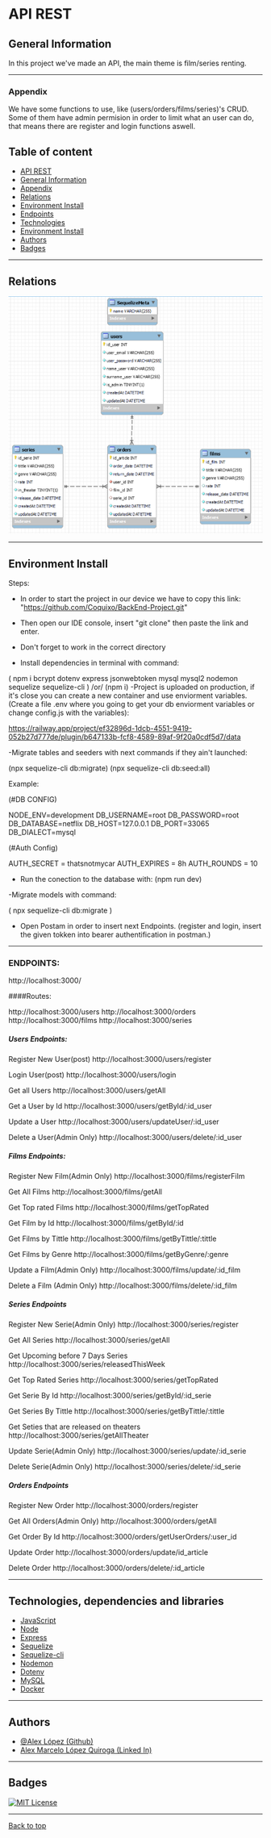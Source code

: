 # API REST

## General Information

In this project we've made an API, the main theme is film/series renting.

***
### Appendix

We have some functions to use, like (users/orders/films/series)'s CRUD.
Some of them have admin permision in order to limit what an user can do, that means there are register and login functions aswell.


## Table of content
- [API REST](#api-rest)
- [General Information](#general-information)   
- [Appendix](#appendix)   
- [Relations](#relations)   
- [Environment Install](#environment-install)
- [Endpoints](#endpoints) 
- [Technologies](#technologies-dependencies-and-libraries)   
- [Environment Install](#environment-install)   
- [Authors](#authors)   
- [Badges](#badges)   

***
## Relations
![img](/img/relations.PNG)

***

## Environment Install
Steps:

- In order to start the project in our device we have to copy this link: "https://github.com/Coquixo/BackEnd-Project.git"

- Then open our IDE console, insert "git clone" then paste the link and enter.

- Don't forget to work in the correct directory

- Install dependencies in terminal with command:

( npm i bcrypt dotenv express jsonwebtoken mysql mysql2 nodemon sequelize sequelize-cli )
/or/
(npm i)
-Project is uploaded on production, if it's close you can create a new container and use enviorment variables.
(Create a file .env where you going to get your db enviorment variables or change config.js with the variables):

https://railway.app/project/ef32896d-1dcb-4551-9419-052b27d777de/plugin/b647133b-fcf8-4589-89af-9f20a0cdf5d7/data

-Migrate tables and seeders with next commands if they ain't launched:

(npx sequelize-cli db:migrate)
(npx sequelize-cli db:seed:all)

Example:

(#DB CONFIG)

NODE_ENV=development
DB_USERNAME=root
DB_PASSWORD=root
DB_DATABASE=netflix
DB_HOST=127.0.0.1
DB_PORT=33065
DB_DIALECT=mysql

(#Auth Config)

AUTH_SECRET = thatsnotmycar
AUTH_EXPIRES = 8h 
AUTH_ROUNDS = 10

- Run the conection to the database with:
(npm run dev)

-Migrate models with command:

( npx sequelize-cli db:migrate )

- Open Postam in order to insert next Endpoints.
(register and login, insert the given tokken into bearer authentification in postman.)
***

### ENDPOINTS:

http://localhost:3000/

####Routes:

http://localhost:3000/users
http://localhost:3000/orders
http://localhost:3000/films
http://localhost:3000/series


##### Users Endpoints:

Register New User(post)
http://localhost:3000/users/register

Login User(post)
http://localhost:3000/users/login

Get all Users
http://localhost:3000/users/getAll

Get a User by Id
http://localhost:3000/users/getById/:id_user

Update a User
http://localhost:3000/users/updateUser/:id_user

Delete a User(Admin Only)
http://localhost:3000/users/delete/:id_user

##### Films Endpoints:

Register New Film(Admin Only)
http://localhost:3000/films/registerFilm

Get All Films
http://localhost:3000/films/getAll

Get Top rated Films
http://localhost:3000/films/getTopRated

Get Film by Id
http://localhost:3000/films/getById/:id

Get Films by Tittle
http://localhost:3000/films/getByTittle/:tittle

Get Films by Genre
http://localhost:3000/films/getByGenre/:genre

Update a Film(Admin Only)
http://localhost:3000/films/update/:id_film

Delete a Film (Admin Only)
http://localhost:3000/films/delete/:id_film

##### Series Endpoints

Register New Serie(Admin Only)
http://localhost:3000/series/register

Get All Series
http://localhost:3000/series/getAll

Get Upcoming before 7 Days Series
http://localhost:3000/series/releasedThisWeek

Get Top Rated Series
http://localhost:3000/series/getTopRated

Get Serie By Id
http://localhost:3000/series/getById/:id_serie

Get Series By Tittle
http://localhost:3000/series/getByTittle/:tittle

Get Seties that are released on theaters
http://localhost:3000/series/getAllTheater

Update Serie(Admin Only)
http://localhost:3000/series/update/:id_serie

Delete Serie(Admin Only)
http://localhost:3000/series/delete/:id_serie

##### Orders Endpoints

Register New Order
http://localhost:3000/orders/register

Get All Orders(Admin Only)
http://localhost:3000/orders/getAll

Get Order By Id
http://localhost:3000/orders/getUserOrders/:user_id

Update Order
http://localhost:3000/orders/update/id_article

Delete Order
http://localhost:3000/orders/delete/:id_article

***

##  Technologies, dependencies and libraries
-   [JavaScript](https://www.javascript.com/)
-   [Node](https://nodejs.org/en/)
-   [Express](https://expressjs.com/)
-   [Sequelize](https://sequelize.org/)
-   [Sequelize-cli](https://www.npmjs.com/package/sequelize-cli)
-   [Nodemon](https://www.npmjs.com/package/nodemon)
-   [Dotenv](https://www.npmjs.com/package/dotenv)
-   [MySQL](https://www.mysql.com/)
-   [Docker](https://www.docker.com/)


***
## Authors

- [@Alex López (Github)](https://github.com/Coquixo)
- [Alex Marcelo López Quiroga (Linked In)](https://www.linkedin.com/in/alex-marcelo-l%C3%B3pez-quiroga-05a7b2194/)
***
## Badges

[![MIT License](https://img.shields.io/badge/License-MIT-green.svg)](https://choosealicense.com/licenses/mit/)
***
[Back to top](#appendix)

